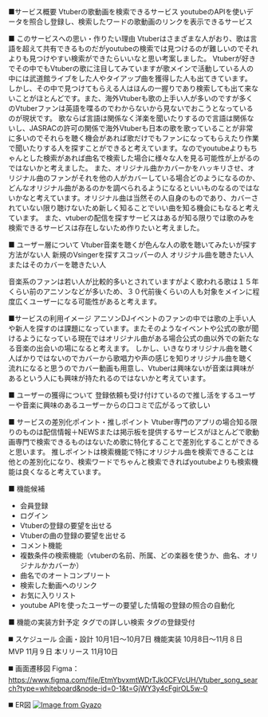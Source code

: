 ■サービス概要
Vtuberの歌動画を検索できるサービス
youtubeのAPIを使いデータを照合し登録し、検索したワードの歌動画のリンクを表示できるサービス

■ このサービスへの思い・作りたい理由
Vtuberはさまざまな人がおり、歌は言語を超えて共有できるものだがyoutubeの検索では見つけるのが難しいのでそれよりも見つけやすい検索ができたらいいなと思い考案しました。
Vtuberが好きでその中でもVtuberの歌に注目してみていますが歌メインで活動している人の中には武道館ライブをした人やタイアップ曲を獲得した人も出てきています。
しかし、その中で見つけてもらえる人はほんの一握りであり検索しても出て来ないことがほとんどです。また、海外Vtuberも歌の上手い人が多いのですが多くのVtuberファンは英語を喋るのでわからないから見ないでおこうとなっているのが現状です。
歌ならば言語は関係なく洋楽を聞いたりするので言語は関係ないし、JASRACの許可の関係で海外Vtuberも日本の歌を歌っていることが非常に多いのでそれらを聴く機会があれば歌だけでもファンになってもらえたり作業で聞いたりする人を探すことができると考えています。なのでyoutubeよりもちゃんとした検索があれば曲名で検索した場合に様々な人を見る可能性が上がるのではないかと考えました。
また、オリジナル曲かカバーかをハッキリさせ、オリジナル曲のファンがそれを他の人がカバーしている場合どのようになるのか、どんなオリジナル曲があるのかを調べられるようになるといいものなるのではないかなと考えています。オリジナル曲は当然その人自身のものであり、カバーされていない限り聴けないため新しく知ることでいい曲を知る機会にもなると考えています。
また、vtuberの配信を探すサービスはあるが知る限りでは歌のみを検索できるサービスは存在しないため作りたいと考えました。

■ ユーザー層について
Vtuber音楽を聴くが色んな人の歌を聴いてみたいが探す方法がない人
新規のVsingerを探すスコッパーの人
オリジナル曲を聴きたい人またはそのカバーを聴きたい人

音楽系のファンは若い人が比較的多いとされていますがよく歌われる歌は１５年くらい前のアニソンなどが多いため、３０代前後くらいの人も対象をメインに程度広くユーザーになる可能性があると考えます。

■サービスの利用イメージ
アニソンDJイベントのファンの中では歌の上手い人や新人を探すのは課題になっています。またそのようなイベントや公式の歌が聞けるようになっている現在ではオリジナル曲がある場合公式の曲以外での新たなる音楽の出会いの場になると考えます。
しかし、いきなりオリジナル曲を聴く人ばかりではないのでカバーから歌唱力や声の感じを知りオリジナル曲を聴く流れになると思うのでカバー動画も用意し、Vtuberは興味ないが音楽は興味があるという人にも興味が持たれるのではないかと考えています。

■ ユーザーの獲得について
登録依頼も受け付けているので推し活をするユーザーや音楽に興味のあるユーザーからの口コミで広がるって欲しい

■ サービスの差別化ポイント・推しポイント
Vtuber専門のアプリの場合知る限りのものは配信情報＋NEWSまたは掲示板を提供するサービスがほとんどで歌動画専門で検索できるものはないため歌に特化することで差別化することができると思います。
推しポイントは検索機能で特にオリジナル曲を検索できることは他との差別化になり、検索ワードでちゃんと検索できればyoutubeよりも検索機能は良くなると考えています。

■ 機能候補
- 会員登録
- ログイン
- Vtuberの登録の要望を出せる
- Vtuberの曲の登録の要望を出せる
- コメント機能
- 複数条件の検索機能（vtuberの名前、所属、どの楽器を使うか、曲名、オリジナルかカバーか）
- 曲名でのオートコンプリート
- 検索した動画へのリンク
- お気に入りリスト
- youtube APIを使ったユーザーの要望した情報の登録の照合の自動化


■ 機能の実装方針予定
タグでの詳しい検索
タグの登録受付

◼️ スケジュール
企画・設計  10月1日〜10月7日
機能実装    10月8日〜11月８日
MVP        11月９日
本リリース  11月10日

◼️ 画面遷移図
Figma：https://www.figma.com/file/EtmYbvxmtWDrTJk0CFVcUH/Vtuber_song_search?type=whiteboard&node-id=0-1&t=GjWY3y4cFgirOL5w-0

◼️ ER図
[![Image from Gyazo](https://i.gyazo.com/83505093156425af62cf428f816cbe0e.png)](https://gyazo.com/83505093156425af62cf428f816cbe0e)